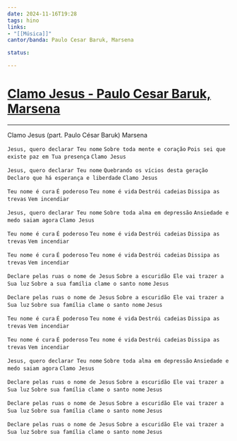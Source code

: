 ```yaml
---
date: 2024-11-16T19:28
tags: hino
links: 
- "[[Música]]"
cantor/banda: Paulo Cesar Baruk, Marsena

status: 

---
```

# [Clamo Jesus - Paulo Cesar Baruk, Marsena](https://www.youtube.com/watch?v=ye9caqETC0A)
---

Clamo Jesus (part. Paulo César Baruk)
Marsena

`Jesus, quero declarar Teu nome`
`Sobre toda mente e coração`
`Pois sei que existe paz em Tua presença`
`Clamo Jesus`

`Jesus, quero declarar Teu nome`
`Quebrando os vícios desta geração`
`Declaro que há esperança e liberdade`
`Clamo Jesus`

`Teu nome é cura`
`É poderoso`
`Teu nome é vida`
`Destrói cadeias`
`Dissipa as trevas`
`Vem incendiar`

`Jesus, quero declarar Teu nome`
`Sobre toda alma em depressão`
`Ansiedade e medo saiam agora`
`Clamo Jesus`

`Teu nome é cura`
`É poderoso`
`Teu nome é vida`
`Destrói cadeias`
`Dissipa as trevas`
`Vem incendiar`

`Teu nome é cura`
`É poderoso`
`Teu nome é vida`
`Destrói cadeias`
`Dissipa as trevas`
`Vem incendiar`

`Declare pelas ruas o nome de Jesus`
`Sobre a escuridão Ele vai trazer a Sua luz`
`Sobre a sua família clame o santo nome`
`Jesus`

`Declare pelas ruas o nome de Jesus`
`Sobre a escuridão Ele vai trazer a Sua luz`
`Sobre sua família clame o santo nome`
`Jesus`

`Teu nome é cura`
`É poderoso`
`Teu nome é vida`
`Destrói cadeias`
`Dissipa as trevas`
`Vem incendiar`

`Teu nome é cura`
`É poderoso`
`Teu nome é vida`
`Destrói cadeias`
`Dissipa as trevas`
`Vem incendiar`

`Jesus, quero declarar Teu nome`
`Sobre toda alma em depressão`
`Ansiedade e medo saiam agora`
`Clamo Jesus`

`Declare pelas ruas o nome de Jesus`
`Sobre a escuridão Ele vai trazer a Sua luz`
`Sobre sua família clame o santo nome`
`Jesus`

`Declare pelas ruas o nome de Jesus`
`Sobre a escuridão Ele vai trazer a Sua luz`
`Sobre sua família clame o santo nome`
`Jesus`

`Declare pelas ruas o nome de Jesus`
`Sobre a escuridão Ele vai trazer a Sua luz`
`Sobre sua família clame o santo nome`
`Jesus`